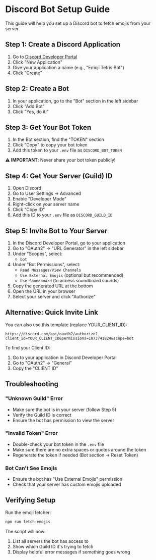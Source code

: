 # Discord Bot Setup Guide

This guide will help you set up a Discord bot to fetch emojis from your server.

## Step 1: Create a Discord Application

1. Go to [Discord Developer Portal](https://discord.com/developers/applications)
2. Click "New Application"
3. Give your application a name (e.g., "Emoji Tetris Bot")
4. Click "Create"

## Step 2: Create a Bot

1. In your application, go to the "Bot" section in the left sidebar
2. Click "Add Bot"
3. Click "Yes, do it!"

## Step 3: Get Your Bot Token

1. In the Bot section, find the "TOKEN" section
2. Click "Copy" to copy your bot token
3. Add this token to your `.env` file as `DISCORD_BOT_TOKEN`

⚠️ **IMPORTANT**: Never share your bot token publicly!

## Step 4: Get Your Server (Guild) ID

1. Open Discord
2. Go to User Settings → Advanced
3. Enable "Developer Mode"
4. Right-click on your server name
5. Click "Copy ID"
6. Add this ID to your `.env` file as `DISCORD_GUILD_ID`

## Step 5: Invite Bot to Your Server

1. In the Discord Developer Portal, go to your application
2. Go to "OAuth2" → "URL Generator" in the left sidebar
3. Under "Scopes", select:
   - `bot`
4. Under "Bot Permissions", select:
   - `Read Messages/View Channels`
   - `Use External Emojis` (optional but recommended)
   - `Use Soundboard` (to access soundboard sounds)
5. Copy the generated URL at the bottom
6. Open the URL in your browser
7. Select your server and click "Authorize"

## Alternative: Quick Invite Link

You can also use this template (replace YOUR_CLIENT_ID):
```
https://discord.com/api/oauth2/authorize?client_id=YOUR_CLIENT_ID&permissions=1073741824&scope=bot
```

To find your Client ID:
1. Go to your application in Discord Developer Portal
2. Go to "OAuth2" → "General"
3. Copy the "CLIENT ID"

## Troubleshooting

### "Unknown Guild" Error
- Make sure the bot is in your server (follow Step 5)
- Verify the Guild ID is correct
- Ensure the bot has permission to view the server

### "Invalid Token" Error
- Double-check your bot token in the `.env` file
- Make sure there are no extra spaces or quotes around the token
- Regenerate the token if needed (Bot section → Reset Token)

### Bot Can't See Emojis
- Ensure the bot has "Use External Emojis" permission
- Check that your server has custom emojis uploaded

## Verifying Setup

Run the emoji fetcher:
```bash
npm run fetch-emojis
```

The script will now:
1. List all servers the bot has access to
2. Show which Guild ID it's trying to fetch
3. Display helpful error messages if something goes wrong